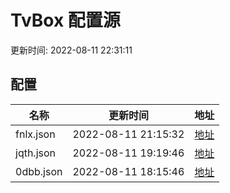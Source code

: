 
# TvBox 配置源

更新时间: 2022-08-11 22:31:11


## 配置

|   名称  | 更新时间  |地址  |
|  ----  | ----  |----  |
|  fnlx.json | 2022-08-11 21:15:32 |[地址](https://box.okeybox.top/tv/fnlx.json) |
|  jqth.json | 2022-08-11 19:19:46 |[地址](https://box.okeybox.top/tv/jqth.json) |
|  0dbb.json | 2022-08-11 18:15:46 |[地址](https://box.okeybox.top/tv/0dbb.json) |
  
    